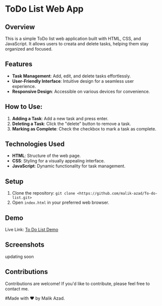 
# ToDo List Web App

## Overview

This is a simple ToDo list web application built with HTML, CSS, and JavaScript. It allows users to creata and delete tasks, helping them stay organized and focused.

## Features

- **Task Management**: Add, edit, and delete tasks effortlessly.
- **User-Friendly Interface**: Intuitive design for a seamless user experience.
- **Responsive Design**: Accessible on various devices for convenience.

## How to Use:

1. **Adding a Task**: Add a new task and press enter.
3. **Deleting a Task**: Click the "delete" button to remove a task.
4. **Marking as Complete**: Check the checkbox to mark a task as complete.

## Technologies Used

- **HTML**: Structure of the web page.
- **CSS**: Styling for a visually appealing interface.
- **JavaScript**: Dynamic functionality for task management.

## Setup

1. Clone the repository: `git clone <https://github.com/malik-azad/To-do-list.git>`
2. Open `index.html` in your preferred web browser.

## Demo

Live Link: [To Do List Demo](https://malik-azad.github.io/todolist/) 

## Screenshots

updating soon

## Contributions

Contributions are welcome! If you'd like to contribute, please feel free to contact me.

#Made with ❤️ by Malik Azad.




